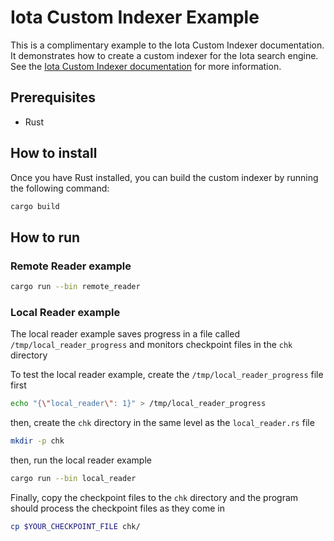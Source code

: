 # Iota Custom Indexer Example
This is a complimentary example to the Iota Custom Indexer documentation.
It demonstrates how to create a custom indexer for the Iota search engine.
See the [Iota Custom Indexer documentation](https://docs.iota.org/guides/developer/advanced/custom-indexer) for more information.

## Prerequisites
- Rust

## How to install
Once you have Rust installed, you can build the custom indexer by running the following command:
```bash
cargo build
```

## How to run
### Remote Reader example
```sh
cargo run --bin remote_reader
```

### Local Reader example
The local reader example saves progress in a file called `/tmp/local_reader_progress` and monitors checkpoint files in the `chk` directory


To test the local reader example, create the `/tmp/local_reader_progress` file first
```sh
echo "{\"local_reader\": 1}" > /tmp/local_reader_progress
```

then, create the `chk` directory in the same level as the `local_reader.rs` file
```sh
mkdir -p chk
```

then, run the local reader example
```sh
cargo run --bin local_reader
```

Finally, copy the checkpoint files to the `chk` directory and the program should process the checkpoint files as they come in
```sh
cp $YOUR_CHECKPOINT_FILE chk/
```

